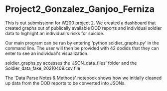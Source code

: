 # Project2_Gonzalez_Ganjoo_Ferniza

This is out submissionn for W200 project 2. We created a dashboard that created graphs out of publically available DOD reports and individual soldier data to highlight an individual's risks for suicide. 

Our main program can be run by entering 'python soldier_graphs.py' in the command line. The user will then be provided with 42 dodids that they can enter to see an individual's visualization. 

soldier_graphs.py accesses the 'JSON_data_files' folder and the Soldier_data_fake_20210409.csv file

The 'Data Parse Notes & Methods' notebook shows how we initially cleaned up data from the DOD reports to be converted into JSONs.
